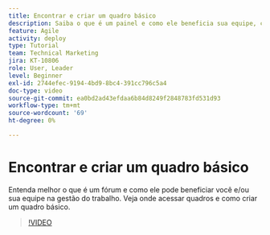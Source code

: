 ```yaml
---
title: Encontrar e criar um quadro básico
description: Saiba o que é um painel e como ele beneficia sua equipe, como encontrar um painel e como criar um.
feature: Agile
activity: deploy
type: Tutorial
team: Technical Marketing
jira: KT-10806
role: User, Leader
level: Beginner
exl-id: 2744efec-9194-4bd9-8bc4-391cc796c5a4
doc-type: video
source-git-commit: ea0bd2ad43efdaa6b84d8249f2848783fd531d93
workflow-type: tm+mt
source-wordcount: '69'
ht-degree: 0%

---
```


# Encontrar e criar um quadro básico

Entenda melhor o que é um fórum e como ele pode beneficiar você e/ou sua equipe na gestão do trabalho. Veja onde acessar quadros e como criar um quadro básico.

>[!VIDEO](https://video.tv.adobe.com/v/346548/?quality=12&learn=on)
